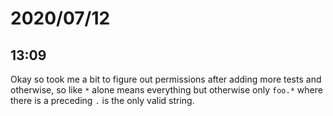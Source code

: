 # 2020/07/12

## 13:09

Okay so took me a bit to figure out permissions after adding more tests
and otherwise, so like `*` alone means everything but otherwise only `foo.*`
where there is a preceding `.` is the only valid string.